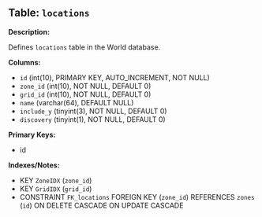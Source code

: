 ## Table: `locations`

**Description:**

Defines `locations` table in the World database.

**Columns:**
- `id` (int(10), PRIMARY KEY, AUTO_INCREMENT, NOT NULL)
- `zone_id` (int(10), NOT NULL, DEFAULT 0)
- `grid_id` (int(10), NOT NULL, DEFAULT 0)
- `name` (varchar(64), DEFAULT NULL)
- `include_y` (tinyint(3), NOT NULL, DEFAULT 0)
- `discovery` (tinyint(1), NOT NULL, DEFAULT 0)

**Primary Keys:**
- id

**Indexes/Notes:**
- KEY `ZoneIDX` (`zone_id`)
- KEY `GridIDX` (`grid_id`)
- CONSTRAINT `FK_locations` FOREIGN KEY (`zone_id`) REFERENCES `zones` (`id`) ON DELETE CASCADE ON UPDATE CASCADE